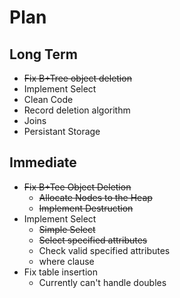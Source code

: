 # Plan
## Long Term
- ~~Fix B+Tree object deletion~~ 
- Implement Select
- Clean Code
- Record deletion algorithm
- Joins
- Persistant Storage
## Immediate
- ~~Fix B+Tee Object Deletion~~
    - ~~Allocate Nodes to the Heap~~
    - ~~Implement Destruction~~
- Implement Select
    - ~~Simple Select~~
    - ~~Select specified attributes~~
    - Check valid specified attributes
    - where clause
- Fix table insertion
    - Currently can't handle doubles